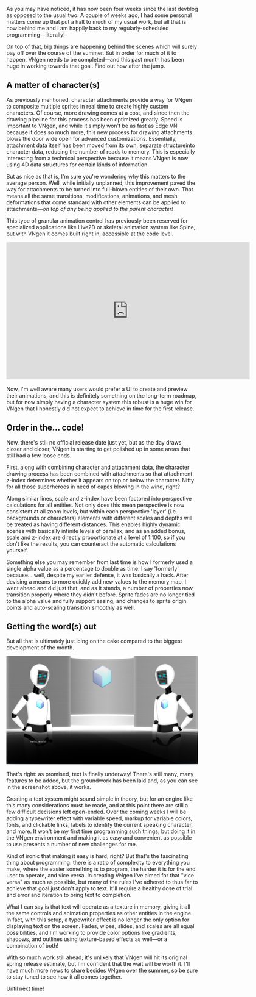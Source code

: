 <!--t Update 11 - A Wizard is Never Late t-->
<!--tag 2017,archive,dev,thinkboxly,updates tag-->
<!--image /content/images/update-11-wizard-is-never-late/update-banner-1024x512.jpg image-->
  
As you may have noticed, it has now been four weeks since the last devblog as opposed to the usual two. A couple of weeks ago, I had some personal matters come up that put a halt to much of my usual work, but all that is now behind me and I am happily back to my regularly-scheduled programming—literally!  
  
On top of that, big things are happening behind the scenes which will surely pay off over the course of the summer. But in order for much of it to happen, VNgen needs to be completed—and this past month has been huge in working towards that goal. Find out how after the jump.  
  

## A matter of character(s)

As previously mentioned, character attachments provide a way for VNgen to composite multiple sprites in real time to create highly custom characters. Of course, more drawing comes at a cost, and since then the drawing pipeline for this process has been optimized greatly. Speed is important to VNgen, and while it simply won't be as fast as Edge VN because it does so much more, this new process for drawing attachments blows the door wide open for advanced customizations. Essentially, attachment data itself has been moved from its own, separate structure​ into character data, reducing the number of reads to memory. This is especially interesting from a technical perspective because it means VNgen is now using 4D data structures for certain kinds of information.  
  
But as nice as that is, I'm sure you're wondering why this matters to the average person. Well, while initially unplanned, this improvement paved the way for attachments to be turned into full-blown entities of their own. That means all the same transitions, modifications, animations, and mesh deformations that come standard with other elements can be applied to attachments—_on top of any being applied to the parent character!_  
  
This type of granular animation control has previously been reserved for specialized applications like Live2D or skeletal animation system like Spine, but with VNgen it comes built right in, accessible at the code level.  
  

<iframe src="https://gfycat.com/ifr/SarcasticBoringHypacrosaurus" frameborder="0" scrolling="no" allowfullscreen width="640" height="360"></iframe>

  
  
Now, I'm well aware many users would prefer a UI to create and preview their animations, and this is definitely something on the long-term roadmap, but for now simply having a character system this robust is a huge win for VNgen that I honestly did not expect to achieve in time for the first release.  
  

## Order in the... code!

Now, there's still no official release date just yet, but as the day draws closer and closer, VNgen is starting to get polished up in some areas that still had a few loose ends.  
  
First, along with combining character and attachment data, the character drawing process has been combined with attachments so that attachment z-index determines whether it appears on top or below the character. Nifty for all those superheroes in need of capes blowing in the wind, right?  
  
Along similar lines, scale and z-index have been factored into perspective calculations for all entities. Not only does this mean perspective is now consistent at all zoom levels, but within each perspective 'layer' (i.e. backgrounds or characters) elements with different scales and depths will be treated as having different distances. This enables highly dynamic scenes with basically infinite levels of parallax, and as an added bonus, scale and z-index are directly proportionate at a level of 1:100, so if you don't like the results, you can counteract the automatic calculations yourself.  
  
Something else you may remember from last time is how I formerly used a single alpha value as a percentage to double as time. I say 'formerly' because... well, despite my earlier defense, it was basically a hack. After devising a means to more quickly add new values to the memory map, I went ahead and did just that, and as it stands, a number of properties now transition properly where they didn't before. Sprite fades are no longer tied to the alpha value and fully support easing, and changes to sprite origin points and auto-scaling transition smoothly as well.  
  

## Getting the word(s) out

But all that is ultimately just icing on the cake compared to the biggest development of the month.  
  
[![](/content/images/update-11-wizard-is-never-late/2017-06-16-1024x576.png)](/content/images/update-11-wizard-is-never-late/2017-06-16-1024x576.png)  
  
That's right: as promised, text is finally underway! There's still many, many features to be added, but the groundwork has been laid and, as you can see in the screenshot above, it works.  
  
Creating a text system might sound simple in theory, but for an engine like this many considerations must be made, and at this point there are still a few difficult decisions left open-ended. Over the coming weeks I will be adding a typewriter effect with variable speed, markup for variable colors, fonts, and clickable links, labels to identify the current speaking character, and more. It won't be my first time programming such things, but doing it in the VNgen environment and making it as easy and convenient as possible to use presents a number of new challenges for me.  
  
Kind of ironic that making it easy is hard, right? But that's the fascinating thing about programming: there is a ratio of complexity to everything you make, where the easier something is to program, the harder it is for the end user to operate, and vice versa. In creating VNgen I've aimed for that "vice versa" as much as possible, but many of the rules I've adhered to thus far to achieve that goal just don't apply to text. It'll require a healthy dose of trial and error and iteration to bring text to completion.  
  
What I can say is that text will operate as a texture in memory, giving it all the same controls and animation properties as other entities in the engine. In fact, with this setup, a typewriter effect is no longer the only option for displaying text on the screen. Fades, wipes, slides, and scales are all equal possibilities, and I'm working to provide color options like gradients, shadows, and outlines using texture-based effects as well—or a combination of both!  
  
With so much work still ahead, it's unlikely that VNgen will hit its original spring release estimate, but I'm confident that the wait will be worth it. I'll have much more news to share besides VNgen over the summer, so be sure to stay tuned to see how it all comes together.  
  
Until next time!
